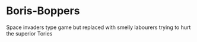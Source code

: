 # Boris-Boppers
Space invaders type game but replaced with smelly labourers trying to hurt the superior Tories
